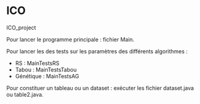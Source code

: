 # ICO
ICO_project

Pour lancer le programme principale : fichier Main.

Pour lancer les des tests sur les paramètres des différents algorithmes : 
- RS : MainTestsRS
- Tabou : MainTestsTabou
- Génétique : MainTestsAG

Pour constituer un tableau ou un dataset : exécuter les fichier dataset.java ou table2.java.
